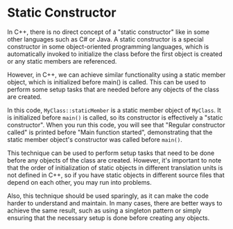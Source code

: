 # Static Constructor

In C++, there is no direct concept of a "static constructor" like in some other languages such as C# or Java. A static constructor is a special constructor in some object-oriented programming languages, which is automatically invoked to initialize the class before the first object is created or any static members are referenced.

However, in C++, we can achieve similar functionality using a static member object, which is initialized before main() is called. This can be used to perform some setup tasks that are needed before any objects of the class are created.

In this code, `MyClass::staticMember` is a static member object of `MyClass`. It is initialized before `main()` is called, so its constructor is effectively a "static constructor". When you run this code, you will see that "Regular constructor called" is printed before "Main function started", demonstrating that the static member object's constructor was called before `main()`.

This technique can be used to perform setup tasks that need to be done before any objects of the class are created. However, it's important to note that the order of initialization of static objects in different translation units is not defined in C++, so if you have static objects in different source files that depend on each other, you may run into problems.

Also, this technique should be used sparingly, as it can make the code harder to understand and maintain. In many cases, there are better ways to achieve the same result, such as using a singleton pattern or simply ensuring that the necessary setup is done before creating any objects.